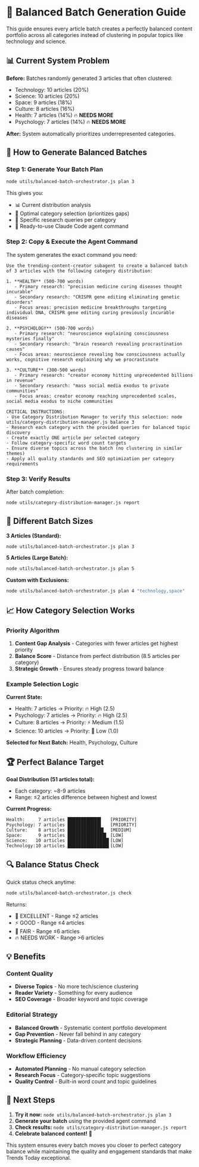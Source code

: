 # 🎯 Balanced Batch Generation Guide

This guide ensures every article batch creates a perfectly balanced content portfolio across all categories instead of clustering in popular topics like technology and science.

## 📊 Current System Problem

**Before:** Batches randomly generated 3 articles that often clustered:
- Technology: 10 articles (20%)
- Science: 10 articles (20%)
- Space: 9 articles (18%)
- Culture: 8 articles (16%)
- Health: 7 articles (14%) 🔥 **NEEDS MORE**
- Psychology: 7 articles (14%) 🔥 **NEEDS MORE**

**After:** System automatically prioritizes underrepresented categories.

## 🚀 How to Generate Balanced Batches

### Step 1: Generate Your Batch Plan

```bash
node utils/balanced-batch-orchestrator.js plan 3
```

This gives you:
- 📊 Current distribution analysis
- 🎯 Optimal category selection (prioritizes gaps)
- 📝 Specific research queries per category
- 🤖 Ready-to-use Claude Code agent command

### Step 2: Copy & Execute the Agent Command

The system generates the exact command you need:

```
Use the trending-content-creator subagent to create a balanced batch of 3 articles with the following category distribution:

1. **HEALTH** (500-700 words)
   - Primary research: "precision medicine curing diseases thought incurable"
   - Secondary research: "CRISPR gene editing eliminating genetic disorders"
   - Focus areas: precision medicine breakthroughs targeting individual DNA, CRISPR gene editing curing previously incurable diseases

2. **PSYCHOLOGY** (500-700 words)
   - Primary research: "neuroscience explaining consciousness mysteries finally"
   - Secondary research: "brain research revealing procrastination causes"
   - Focus areas: neuroscience revealing how consciousness actually works, cognitive research explaining why we procrastinate

3. **CULTURE** (300-500 words)
   - Primary research: "creator economy hitting unprecedented billions in revenue"
   - Secondary research: "mass social media exodus to private communities"
   - Focus areas: creator economy reaching unprecedented scales, social media exodus to niche communities

CRITICAL INSTRUCTIONS:
- Use Category Distribution Manager to verify this selection: node utils/category-distribution-manager.js balance 3
- Research each category with the provided queries for balanced topic discovery
- Create exactly ONE article per selected category
- Follow category-specific word count targets
- Ensure diverse topics across the batch (no clustering in similar themes)
- Apply all quality standards and SEO optimization per category requirements
```

### Step 3: Verify Results

After batch completion:

```bash
node utils/category-distribution-manager.js report
```

## 🎯 Different Batch Sizes

**3 Articles (Standard):**
```bash
node utils/balanced-batch-orchestrator.js plan 3
```

**5 Articles (Large Batch):**
```bash
node utils/balanced-batch-orchestrator.js plan 5
```

**Custom with Exclusions:**
```bash
node utils/balanced-batch-orchestrator.js plan 4 "technology,space"
```

## 📈 How Category Selection Works

### Priority Algorithm

1. **Content Gap Analysis** - Categories with fewer articles get highest priority
2. **Balance Score** - Distance from perfect distribution (8.5 articles per category)
3. **Strategic Growth** - Ensures steady progress toward balance

### Example Selection Logic

**Current State:**
- Health: 7 articles → Priority: 🔥 High (2.5)
- Psychology: 7 articles → Priority: 🔥 High (2.5)
- Culture: 8 articles → Priority: ⚡ Medium (1.5)
- Science: 10 articles → Priority: 📝 Low (1.0)

**Selected for Next Batch:** Health, Psychology, Culture

## 🏆 Perfect Balance Target

**Goal Distribution (51 articles total):**
- Each category: ~8-9 articles
- Range: ≤2 articles difference between highest and lowest

**Current Progress:**
```
Health:     7 articles ████████████▌   [PRIORITY]
Psychology: 7 articles ████████████▌   [PRIORITY]
Culture:    8 articles █████████████▌  [MEDIUM]
Space:      9 articles ██████████████▌ [LOW]
Science:   10 articles ███████████████▌[LOW]
Technology:10 articles ███████████████▌[LOW]
```

## 🔍 Balance Status Check

Quick status check anytime:

```bash
node utils/balanced-batch-orchestrator.js check
```

Returns:
- 🎯 EXCELLENT - Range ≤2 articles
- ⚡ GOOD - Range ≤4 articles
- 📝 FAIR - Range ≤6 articles
- 🔥 NEEDS WORK - Range >6 articles

## 💡 Benefits

### Content Quality
- **Diverse Topics** - No more tech/science clustering
- **Reader Variety** - Something for every audience
- **SEO Coverage** - Broader keyword and topic coverage

### Editorial Strategy
- **Balanced Growth** - Systematic content portfolio development
- **Gap Prevention** - Never fall behind in any category
- **Strategic Planning** - Data-driven content decisions

### Workflow Efficiency
- **Automated Planning** - No manual category selection
- **Research Focus** - Category-specific topic suggestions
- **Quality Control** - Built-in word count and topic guidelines

## 🎯 Next Steps

1. **Try it now:** `node utils/balanced-batch-orchestrator.js plan 3`
2. **Generate your batch** using the provided agent command
3. **Check results:** `node utils/category-distribution-manager.js report`
4. **Celebrate balanced content!** 🎉

This system ensures every batch moves you closer to perfect category balance while maintaining the quality and engagement standards that make Trends Today exceptional.